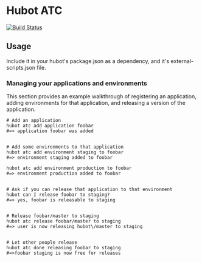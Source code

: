 # Hubot ATC

[![Build Status](https://magnum.travis-ci.com/shopkeep/hubot-atc.svg?token=k5XqB7xVsuXDBZsrELpB&branch=master)](https://magnum.travis-ci.com/shopkeep/hubot-atc)

## Usage

Include it in your hubot's package.json as a dependency, and it's external-scripts.json file.

### Managing your applications and environments

This section provides an example walkthrough of registering an application, adding environments for that application, and releasing a version of the application.

```
# Add an application
hubot atc add application foobar
#=> application foobar was added


# Add some environments to that application
hubot atc add environment staging to foobar
#=> environment staging added to foobar

hubot atc add environment production to foobar
#=> environment production added to foobar


# Ask if you can release that application to that environment
hubot can I release foobar to staging?
#=> yes, foobar is releasable to staging


# Release foobar/master to staging
hubot atc release foobar/master to staging
#=> user is now releasing hubot\/master to staging


# Let other people release
hubot atc done releasing foobar to staging
#=>foobar staging is now free for releases
```
